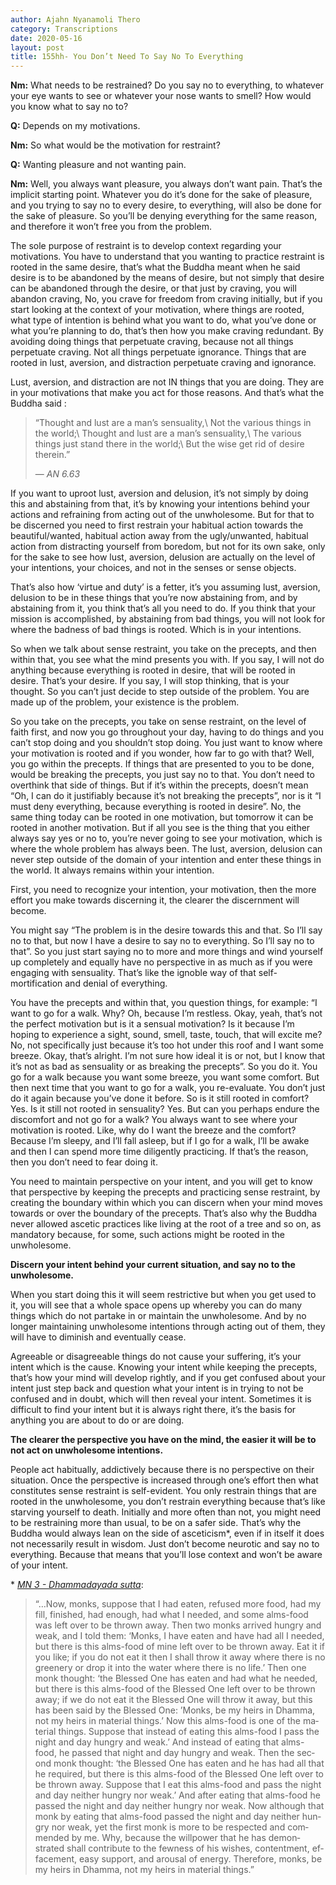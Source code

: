 ```yaml
---
author: Ajahn Nyanamoli Thero
category: Transcriptions
date: 2020-05-16
layout: post
title: 155hh- You Don’t Need To Say No To Everything
---
```


**Nm:** What needs to be restrained? Do you say no to everything, to
whatever your eye wants to see or whatever your nose wants to smell? How
would you know what to say no to?

**Q:** Depends on my motivations.

**Nm:** So what would be the motivation for restraint?

**Q:** Wanting pleasure and not wanting pain.

**Nm:** Well, you always want pleasure, you always don’t want pain.
That’s the implicit starting point. Whatever you do it’s done for the
sake of pleasure, and you trying to say no to every desire, to
everything, will also be done for the sake of pleasure. So you’ll be
denying everything for the same reason, and therefore it won’t free you
from the problem.

The sole purpose of restraint is to develop context regarding your
motivations. You have to understand that you wanting to practice
restraint is rooted in the same desire, that’s what the Buddha meant
when he said desire is to be abandoned by the means of desire, but not
simply that desire can be abandoned through the desire, or that just by
craving, you will abandon craving, No, you crave for freedom from
craving initially, but if you start looking at the context of your
motivation, where things are rooted, what type of intention is behind
what you want to do, what you’ve done or what you’re planning to do,
that’s then how you make craving redundant. By avoiding doing things
that perpetuate craving, because not all things perpetuate craving. Not
all things perpetuate ignorance. Things that are rooted in lust,
aversion, and distraction perpetuate craving and ignorance.

Lust, aversion, and distraction are not IN things that you are doing.
They are in your motivations that make you act for those reasons. And
that’s what the Buddha said :

<div lang="en">

> “Thought and lust are a man’s sensuality,\\ Not the various things in
> the world;\\ Thought and lust are a man’s sensuality,\\ The various
> things just stand there in the world;\\ But the wise get rid of desire
> therein.”
>
> — <cite>AN 6.63</cite>

</div>

If you want to uproot lust, aversion and delusion, it’s not simply by
doing this and abstaining from that, it’s by knowing your intentions
behind your actions and refraining from acting out of the unwholesome.
But for that to be discerned you need to first restrain your habitual
action towards the beautiful/wanted, habitual action away from the
ugly/unwanted, habitual action from distracting yourself from boredom,
but not for its own sake, only for the sake to see how lust, aversion,
delusion are actually on the level of your intentions, your choices, and
not in the senses or sense objects.

That’s also how ‘virtue and duty’ is a fetter, it’s you assuming lust,
aversion, delusion to be in these things that you’re now abstaining
from, and by abstaining from it, you think that’s all you need to do. If
you think that your mission is accomplished, by abstaining from bad
things, you will not look for where the badness of bad things is rooted.
Which is in your intentions.

So when we talk about sense restraint, you take on the precepts, and
then within that, you see what the mind presents you with. If you say, I
will not do anything because everything is rooted in desire, that will
be rooted in desire. That’s your desire. If you say, I will stop
thinking, that is your thought. So you can’t just decide to step outside
of the problem. You are made up of the problem, your existence is the
problem.

So you take on the precepts, you take on sense restraint, on the level
of faith first, and now you go throughout your day, having to do things
and you can’t stop doing and you shouldn’t stop doing. You just want to
know where your motivation is rooted and if you wonder, how far to go
with that? Well, you go within the precepts. If things that are
presented to you to be done, would be breaking the precepts, you just
say no to that. You don’t need to overthink that side of things. But if
it’s within the precepts, doesn’t mean “Oh, I can do it justifiably
because it’s not breaking the precepts”, nor is it “I must deny
everything, because everything is rooted in desire”. No, the same thing
today can be rooted in one motivation, but tomorrow it can be rooted in
another motivation. But if all you see is the thing that you either
always say yes or no to, you’re never going to see your motivation,
which is where the whole problem has always been. The lust, aversion,
delusion can never step outside of the domain of your intention and
enter these things in the world. It always remains within your
intention.

First, you need to recognize your intention, your motivation, then the
more effort you make towards discerning it, the clearer the discernment
will become.

You might say “The problem is in the desire towards this and that. So
I’ll say no to that, but now I have a desire to say no to everything. So
I’ll say no to that”. So you just start saying no to more and more
things and wind yourself up completely and equally have no perspective
in as much as if you were engaging with sensuality. That’s like the
ignoble way of that self-mortification and denial of everything.

You have the precepts and within that, you question things, for example:
“I want to go for a walk. Why? Oh, because I’m restless. Okay, yeah,
that’s not the perfect motivation but is it a sensual motivation? Is it
because I’m hoping to experience a sight, sound, smell, taste, touch,
that will excite me? No, not specifically just because it’s too hot
under this roof and I want some breeze. Okay, that’s alright. I’m not
sure how ideal it is or not, but I know that it’s not as bad as
sensuality or as breaking the precepts”. So you do it. You go for a walk
because you want some breeze, you want some comfort. But then next time
that you want to go for a walk, you re-evaluate. You don’t just do it
again because you’ve done it before. So is it still rooted in comfort?
Yes. Is it still not rooted in sensuality? Yes. But can you perhaps
endure the discomfort and not go for a walk? You always want to see
where your motivation is rooted. Like, why do I want the breeze and the
comfort? Because I’m sleepy, and I’ll fall asleep, but if I go for a
walk, I’ll be awake and then I can spend more time diligently
practicing. If that’s the reason, then you don’t need to fear doing it.

You need to maintain perspective on your intent, and you will get to
know that perspective by keeping the precepts and practicing sense
restraint, by creating the boundary within which you can discern when
your mind moves towards or over the boundary of the precepts. That’s
also why the Buddha never allowed ascetic practices like living at the
root of a tree and so on, as mandatory because, for some, such actions
might be rooted in the unwholesome.

**Discern your intent behind your current situation, and say no to the
unwholesome.**

When you start doing this it will seem restrictive but when you get used
to it, you will see that a whole space opens up whereby you can do many
things which do not partake in or maintain the unwholesome. And by no
longer maintaining unwholesome intentions through acting out of them,
they will have to diminish and eventually cease.

Agreeable or disagreeable things do not cause your suffering, it’s your
intent which is the cause. Knowing your intent while keeping the
precepts, that’s how your mind will develop rightly, and if you get
confused about your intent just step back and question what your intent
is in trying to not be confused and in doubt, which will then reveal
your intent. Sometimes it is difficult to find your intent but it is
always right there, it’s the basis for anything you are about to do or
are doing.

**The clearer the perspective you have on the mind, the easier it will
be to not act on unwholesome intentions.**

People act habitually, addictively because there is no perspective on
their situation. Once the perspective is increased through one’s effort
then what constitutes sense restraint is self-evident. You only restrain
things that are rooted in the unwholesome, you don’t restrain everything
because that’s like starving yourself to death. Initially and more often
than not, you might need to be restraining more than usual, to be on a
safer side. That’s why the Buddha would always lean on the side of
asceticism\*, even if in itself it does not necessarily result in
wisdom. Just don’t become neurotic and say no to everything. Because
that means that you’ll lose context and won’t be aware of your intent.

\* <cite>[MN 3 - Dhammadayada
sutta](https://suttacentral.net/mn3)</cite>:

<div lang="en">

> “…Now, monks, suppose that I had eaten, refused more food, had my
> fill, finished, had enough, had what I needed, and some alms-food was
> left over to be thrown away. Then two monks arrived hungry and weak,
> and I told them: ‘Monks, I have eaten and have had all I needed, but
> there is this alms-food of mine left over to be thrown away. Eat it if
> you like; if you do not eat it then I shall throw it away where there
> is no greenery or drop it into the water where there is no life.’ Then
> one monk thought: ‘the Blessed One has eaten and had what he needed,
> but there is this alms-food of the Blessed One left over to be thrown
> away; if we do not eat it the Blessed One will throw it away, but this
> has been said by the Blessed One: ’Monks, be my heirs in Dhamma, not
> my heirs in material things.’ Now this alms-food is one of the
> material things. Suppose that instead of eating this alms-food I pass
> the night and day hungry and weak.’ And instead of eating that
> alms-food, he passed that night and day hungry and weak. Then the
> second monk thought: ‘the Blessed One has eaten and he has had all
> that he required, but there is this alms-food of the Blessed One left
> over to be thrown away. Suppose that I eat this alms-food and pass the
> night and day neither hungry nor weak.’ And after eating that
> alms-food he passed the night and day neither hungry nor weak. Now
> although that monk by eating that alms-food passed the night and day
> neither hungry nor weak, yet the first monk is more to be respected
> and commended by me. Why, because the willpower that he has
> demonstrated shall contribute to the fewness of his wishes,
> contentment, effacement, easy support, and arousal of energy.
> Therefore, monks, be my heirs in Dhamma, not my heirs in material
> things.”

</div>
